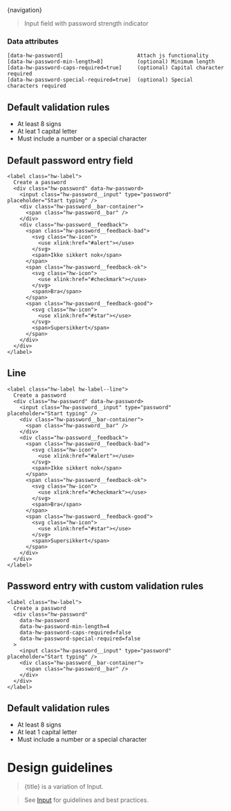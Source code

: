 
{navigation}


> Input field with password strength indicator


### Data attributes
```code
[data-hw-password]                        Attach js functionality
[data-hw-password-min-length=8]           (optional) Minimum length
[data-hw-password-caps-required=true]     (optional) Capital character required
[data-hw-password-special-required=true]  (optional) Special characters required
```

## Default validation rules

- At least 8 signs
- At leat 1 capital letter
- Must include a number or a special character

## Default password entry field

```html|span-3,light,plain
<label class="hw-label">
  Create a password
  <div class="hw-password" data-hw-password>
    <input class="hw-password__input" type="password" placeholder="Start typing" />
    <div class="hw-password__bar-container">
      <span class="hw-password__bar" />
    </div>
    <div class="hw-password__feedback">
      <span class="hw-password__feedback-bad">
        <svg class="hw-icon">
          <use xlink:href="#alert"></use>
        </svg>
        <span>Ikke sikkert nok</span>
      </span>
      <span class="hw-password__feedback-ok">
        <svg class="hw-icon">
          <use xlink:href="#checkmark"></use>
        </svg>
        <span>Bra</span>
      </span>
      <span class="hw-password__feedback-good">
        <svg class="hw-icon">
          <use xlink:href="#star"></use>
        </svg>
        <span>Supersikkert</span>
      </span>
    </div>
  </div>
</label>
```


## Line

```html|span-3,light,plain
<label class="hw-label hw-label--line">
  Create a password
  <div class="hw-password" data-hw-password>
    <input class="hw-password__input" type="password" placeholder="Start typing" />
    <div class="hw-password__bar-container">
      <span class="hw-password__bar" />
    </div>
    <div class="hw-password__feedback">
      <span class="hw-password__feedback-bad">
        <svg class="hw-icon">
          <use xlink:href="#alert"></use>
        </svg>
        <span>Ikke sikkert nok</span>
      </span>
      <span class="hw-password__feedback-ok">
        <svg class="hw-icon">
          <use xlink:href="#checkmark"></use>
        </svg>
        <span>Bra</span>
      </span>
      <span class="hw-password__feedback-good">
        <svg class="hw-icon">
          <use xlink:href="#star"></use>
        </svg>
        <span>Supersikkert</span>
      </span>
    </div>
  </div>
</label>
```

## Password entry with custom validation rules

```html|span-3,light,plain
<label class="hw-label">
  Create a password
  <div class="hw-password"
    data-hw-password
    data-hw-password-min-length=4
    data-hw-password-caps-required=false
    data-hw-password-special-required=false
  >
    <input class="hw-password__input" type="password" placeholder="Start typing" />
    <div class="hw-password__bar-container">
      <span class="hw-password__bar" />
    </div>
  </div>
</label>
```




## Default validation rules

- At least 8 signs
- At leat 1 capital letter
- Must include a number or a special character
















# Design guidelines

> {title} is a variation of Input.

> See [Input](/Input#design-guidelines) for guidelines and best practices.



